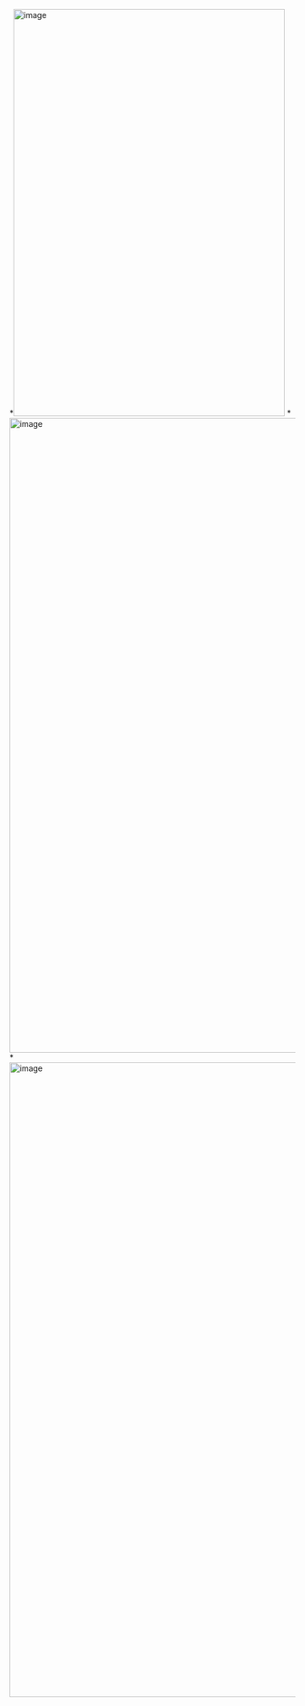 *<img width="478" height="717" alt="image" src="https://github.com/user-attachments/assets/752c25b6-3056-4de9-ae0c-b0a36c738cfa" />
*<img width="750" height="1118" alt="image" src="https://github.com/user-attachments/assets/c3c1b7ed-8788-4f03-84e0-06e3e2cea4bb" />
*<img width="750" height="1118" alt="image" src="https://github.com/user-attachments/assets/54231521-a11f-4d0e-91eb-8ad8ec3cfe4b" />



